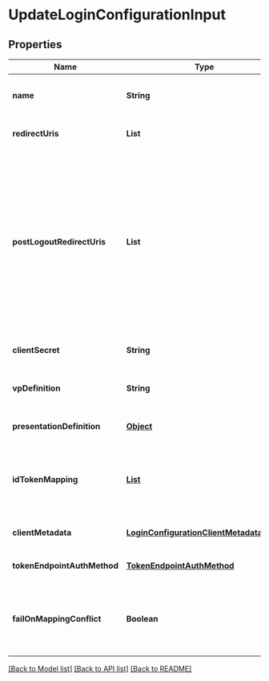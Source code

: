 # UpdateLoginConfigurationInput

## Properties

| Name                        | Type                                                                                  | Description                                                                                                                                                                                                     | Notes                        |
| --------------------------- | ------------------------------------------------------------------------------------- | --------------------------------------------------------------------------------------------------------------------------------------------------------------------------------------------------------------- | ---------------------------- |
| **name**                    | **String**                                                                            | User defined login configuration name                                                                                                                                                                           | [optional] [default to null] |
| **redirectUris**            | **List**                                                                              | OAuth 2.0 Redirect URIs                                                                                                                                                                                         | [optional] [default to null] |
| **postLogoutRedirectUris**  | **List**                                                                              | Post Logout Redirect URIs, Used to redirect the user&#39;s browser to a specified URL after the logout process is complete. Must match the domain, port, scheme of at least one of the registered redirect URIs | [optional] [default to null] |
| **clientSecret**            | **String**                                                                            | OAuth2 client secret                                                                                                                                                                                            | [optional] [default to null] |
| **vpDefinition**            | **String**                                                                            | VP definition in JSON stringify format                                                                                                                                                                          | [optional] [default to null] |
| **presentationDefinition**  | [**Object**](.md)                                                                     | Presentation Definition                                                                                                                                                                                         | [optional] [default to null] |
| **idTokenMapping**          | [**List**](IdTokenMappingItem.md)                                                     | Fields name/path mapping between the vp_token and the id_token                                                                                                                                                  | [optional] [default to null] |
| **clientMetadata**          | [**LoginConfigurationClientMetadataInput**](LoginConfigurationClientMetadataInput.md) |                                                                                                                                                                                                                 | [optional] [default to null] |
| **tokenEndpointAuthMethod** | [**TokenEndpointAuthMethod**](TokenEndpointAuthMethod.md)                             |                                                                                                                                                                                                                 | [optional] [default to null] |
| **failOnMappingConflict**   | **Boolean**                                                                           | Interrupts login process if duplications of data fields names will be found                                                                                                                                     | [optional] [default to null] |

[[Back to Model list]](../README.md#documentation-for-models) [[Back to API list]](../README.md#documentation-for-api-endpoints) [[Back to README]](../README.md)

